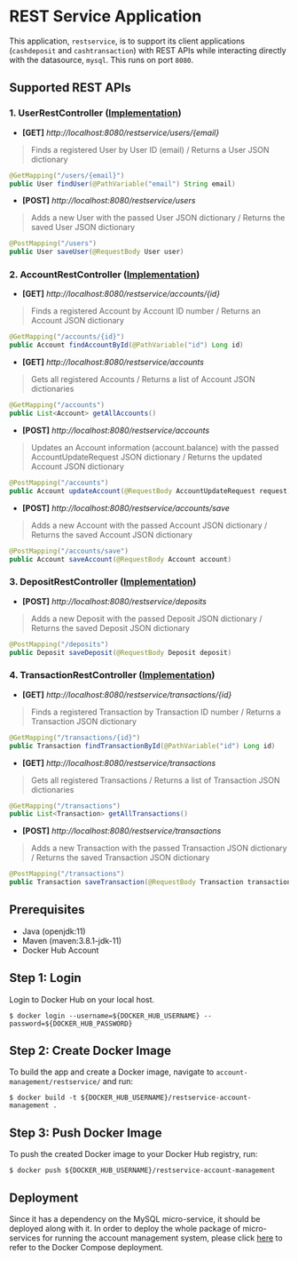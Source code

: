 # REST Service Application

This application, `restservice`, is to support its client applications (`cashdeposit` and `cashtransaction`) with REST APIs while interacting directly with the datasource, `mysql`. This runs on port `8080`.

## Supported REST APIs

### 1. UserRestController ([Implementation](https://github.com/junh-ki/account-management/blob/main/restservice/src/main/java/com/jun/restservice/controllers/UserRestController.java))

- **[GET]** *http://localhost:8080/restservice/users/{email}*

> Finds a registered User by User ID (email) / Returns a User JSON dictionary

```Java
@GetMapping("/users/{email}")
public User findUser(@PathVariable("email") String email)
```

- **[POST]** *http://localhost:8080/restservice/users*

> Adds a new User with the passed User JSON dictionary / Returns the saved User JSON dictionary

```Java
@PostMapping("/users")
public User saveUser(@RequestBody User user)
```

### 2. AccountRestController ([Implementation](https://github.com/junh-ki/account-management/blob/main/restservice/src/main/java/com/jun/restservice/controllers/AccountRestController.java))

- **[GET]** *http://localhost:8080/restservice/accounts/{id}*

> Finds a registered Account by Account ID number / Returns an Account JSON dictionary

```Java
@GetMapping("/accounts/{id}")
public Account findAccountById(@PathVariable("id") Long id)
```

- **[GET]** *http://localhost:8080/restservice/accounts*

> Gets all registered Accounts / Returns a list of Account JSON dictionaries

```Java
@GetMapping("/accounts")
public List<Account> getAllAccounts()
```

- **[POST]** *http://localhost:8080/restservice/accounts*

> Updates an Account information (account.balance) with the passed AccountUpdateRequest JSON dictionary / Returns the updated Account JSON dictionary

```Java
@PostMapping("/accounts")
public Account updateAccount(@RequestBody AccountUpdateRequest request)
```

- **[POST]** *http://localhost:8080/restservice/accounts/save*

> Adds a new Account with the passed Account JSON dictionary / Returns the saved Account JSON dictionary

```Java
@PostMapping("/accounts/save")
public Account saveAccount(@RequestBody Account account)
```

### 3. DepositRestController ([Implementation](https://github.com/junh-ki/account-management/blob/main/restservice/src/main/java/com/jun/restservice/controllers/DepositRestController.java))

- **[POST]** *http://localhost:8080/restservice/deposits*

> Adds a new Deposit with the passed Deposit JSON dictionary / Returns the saved Deposit JSON dictionary

```Java
@PostMapping("/deposits")
public Deposit saveDeposit(@RequestBody Deposit deposit)
```

### 4. TransactionRestController ([Implementation](https://github.com/junh-ki/account-management/blob/main/restservice/src/main/java/com/jun/restservice/controllers/TransactionRestController.java))

- **[GET]** *http://localhost:8080/restservice/transactions/{id}*

> Finds a registered Transaction by Transaction ID number / Returns a Transaction JSON dictionary

```Java
@GetMapping("/transactions/{id}")
public Transaction findTransactionById(@PathVariable("id") Long id)
```

- **[GET]** *http://localhost:8080/restservice/transactions*

> Gets all registered Transactions / Returns a list of Transaction JSON dictionaries

```Java
@GetMapping("/transactions")
public List<Transaction> getAllTransactions()
```

- **[POST]** *http://localhost:8080/restservice/transactions*

> Adds a new Transaction with the passed Transaction JSON dictionary / Returns the saved Transaction JSON dictionary

```Java
@PostMapping("/transactions")
public Transaction saveTransaction(@RequestBody Transaction transaction)
```

## Prerequisites

* Java (openjdk:11)
* Maven (maven:3.8.1-jdk-11)
* Docker Hub Account

## Step 1: Login

Login to Docker Hub on your local host.

~~~
$ docker login --username=${DOCKER_HUB_USERNAME} --password=${DOCKER_HUB_PASSWORD}
~~~

## Step 2: Create Docker Image

To build the app and create a Docker image, navigate to `account-management/restservice/` and run:

~~~
$ docker build -t ${DOCKER_HUB_USERNAME}/restservice-account-management .
~~~

## Step 3: Push Docker Image

To push the created Docker image to your Docker Hub registry, run:

~~~
$ docker push ${DOCKER_HUB_USERNAME}/restservice-account-management
~~~

## Deployment

Since it has a dependency on the MySQL micro-service, it should be deployed along with it. In order to deploy the whole package of micro-services for running the account management system, please click [here](https://github.com/junh-ki/account-management/tree/main/docker-compose) to refer to the Docker Compose deployment.
